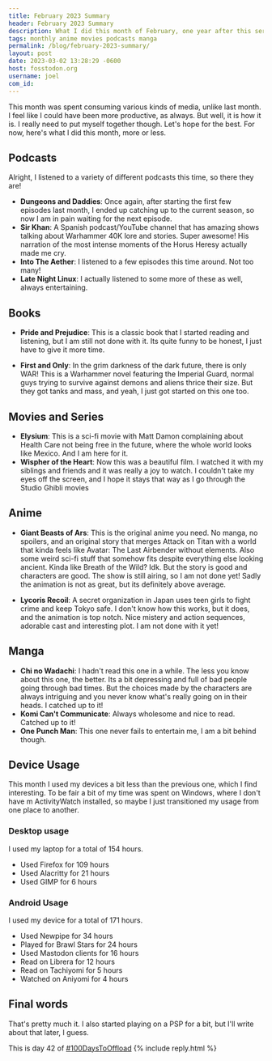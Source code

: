 ```yaml
---
title: February 2023 Summary
header: February 2023 Summary
description: What I did this month of February, one year after this series got started! Awesome stuff
tags: monthly anime movies podcasts manga
permalink: /blog/february-2023-summary/
layout: post
date: 2023-03-02 13:28:29 -0600
host: fosstodon.org
username: joel
com_id: 
---
```


This month was spent consuming various kinds of media, unlike last month. I feel like I could have been more productive, as always. But well, it is how it is. I really need to put myself together though. Let's hope for the best. For now, here's what I did this month, more or less.


## Podcasts

Alright, I listened to a variety of different podcasts this time, so there they are!


- __Dungeons and Daddies__: Once again, after starting the first few episodes last month, I ended up catching up to the current season, so now I am in pain waiting for the next episode.
- __Sir Khan__: A Spanish podcast/YouTube channel that has amazing shows talking about Warhammer 40K lore and stories. Super awesome! His narration of the most intense moments of the Horus Heresy actually made me cry.
- __Into The Aether__: I listened to a few episodes this time around. Not too many!
- __Late Night Linux__: I actually listened to some more of these as well, always entertaining.

## Books

- __Pride and Prejudice__: This is a classic book that I started reading and listening, but I am still not done with it. Its quite funny to be honest, I just have to give it more time.

- __First and Only__: In the grim darkness of the dark future, there is only WAR! This is a Warhammer novel featuring the Imperial Guard, normal guys trying to survive against demons and aliens thrice their size. But they got tanks and mass, and yeah, I just got started on this one too.


## Movies and Series

- __Elysium__: This is a sci-fi movie with Matt Damon complaining about Health Care not being free in the future, where the whole world looks like Mexico. And I am here for it.
- __Wispher of the Heart__: Now this was a beautiful film. I watched it with my siblings and friends and it was really a joy to watch. I couldn't take my eyes off the screen, and I hope it stays that way as I go through the Studio Ghibli movies

## Anime

- __Giant Beasts of Ars__: This is the original anime you need. No manga, no spoilers, and an original story that merges Attack on Titan with a world that kinda feels like Avatar: The Last Airbender without elements. Also some weird sci-fi stuff that somehow fits despite everything else looking ancient. Kinda like Breath of the Wild? Idk. But the story is good and characters are good. The show is still airing, so I am not done yet! Sadly the animation is not as great, but its definitely above average.

- __Lycoris Recoil__: A secret organization in Japan uses teen girls to fight crime and keep Tokyo safe. I don't know how this works, but it does, and the animation is top notch. Nice mistery and action sequences, adorable cast and interesting plot. I am not done with it yet!


## Manga

- __Chi no Wadachi__: I hadn't read this one in a while. The less you know about this one, the better. Its a bit depressing and full of bad people going through bad times. But the choices made by the characters are always intriguing and you never know what's really going on in their heads. I catched up to it!
- __Komi Can't Communicate__: Always wholesome and nice to read. Catched up to it!
- __One Punch Man__: This one never fails to entertain me, I am a bit behind though.

## Device Usage

This month I used my devices a bit less than the previous one, which I find interesting. To be fair a bit of my time was spent on Windows, where I don't have m ActivityWatch installed, so maybe I just transitioned my usage from one place to another.

### Desktop usage

I used my laptop for a total of 154 hours.

- Used Firefox for 109 hours
- Used Alacritty for 21 hours
- Used GIMP for 6 hours

### Android Usage

I used my device for a total of 171 hours.

- Used Newpipe for 34 hours
- Played for Brawl Stars for 24 hours
- Used Mastodon clients for 16 hours
- Read on Librera for 12 hours
- Read on Tachiyomi for 5 hours
- Watched on Aniyomi for 4 hours

## Final words

That's pretty much it. I also started playing on a PSP for a bit, but I'll write about that later, I guess.

This is day 42 of [#100DaysToOffload](https://100daystooffload.com)
{% include reply.html %}
